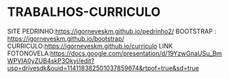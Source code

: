 # TRABALHOS-CURRICULO
SITE PEDRINHO:https://igorneveskm.github.io/pedrinho2/
BOOTSTRAP : https://igorneveskm.github.io/bootstrap/
CURRICULO:https://igorneveskm.github.io/curriculo
LINK FOTONOVELA:https://docs.google.com/presentation/d/19YzwGnaUSu_BmWPVIA0yZUB4skP3Okyj/edit?usp=drivesdk&ouid=114118382501037859674&rtpof=true&sd=true
